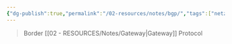```yaml
---
{"dg-publish":true,"permalink":"/02-resources/notes/bgp/","tags":["netzwerk/protocol"],"noteIcon":"","updated":"2024-07-24T11:23:29.282+02:00"}
---
```


>Border [[02 - RESOURCES/Notes/Gateway\|Gateway]] Protocol